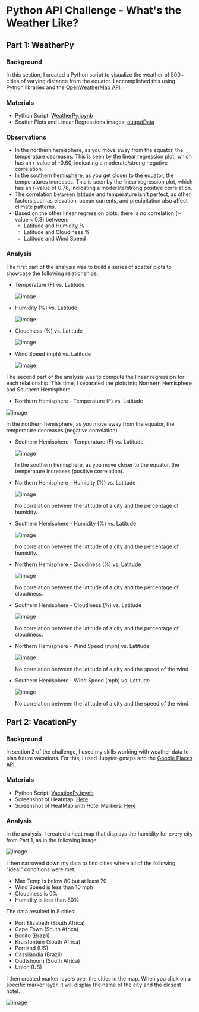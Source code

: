 # Python API Challenge - What's the Weather Like?

## Part 1: WeatherPy

### Background
In this section, I created a Python script to visualize the weather of 500+ cities of varying distance from the equator. I accomplished this using Python libraries and the [OpenWeatherMap API](https://openweathermap.org/api).

### Materials
- Python Script: [WeatherPy.ipynb](/WeatherPy/WeatherPy.ipynb)
- Scatter Plots and Linear Regressions images: [outputData](/WeatherPy/outputData)

### Observations
- In the northern hemisphere, as you move away from the equator, the temperature decreases. This is seen by the linear regression plot, which has an r-value of -0.60, indicating a moderate/strong negative correlation.
- In the southern hemisphere, as you get closer to the equator, the temperatures increases. This is seen by the linear regression plot, which has an r-value of 0.78, indicating a moderate/strong positive correlation.
- The correlation between latitude and temperature isn't perfect, as other factors such as elevation, ocean currents, and precipitation also affect climate patterns.
- Based on the other linear regression plots, there is no correlation (r-value < 0.3) between:
    - Latitude and Humidity %
    - Latitude and Cloudiness %
    - Latitude and Wind Speed

### Analysis
The first part of the analysis was to build a series of scatter plots to showcase the following relationships:
- Temperature (F) vs. Latitude

    ![image](/WeatherPy/outputData/Latitude%20vs%20Max%20Temperature.png)

- Humidity (%) vs. Latitude

    ![image](/WeatherPy/outputData/Latitude%20vs%20Humidity.png)

- Cloudiness (%) vs. Latitude

    ![image](/WeatherPy/outputData/Latitude%20vs%20Cloudiness.png)

- Wind Speed (mph) vs. Latitude

    ![image](/WeatherPy/outputData/Latitude%20vs%20Wind%20Speed.png)

The second part of the analysis was to compute the linear regression for each relationship. This time, I separated the plots into Northern Hemisphere and Southern Hemisphere. 

- Northern Hemisphere - Temperature (F) vs. Latitude

![image](/WeatherPy/outputData/NH%20-%20Max%20Temp%20vs%20Latitude%20Regression.png)

   In the northern hemisphere, as you move away from the equator, the temperature decreases (negative correlation).

- Southern Hemisphere - Temperature (F) vs. Latitude

    ![image](/WeatherPy/outputData/SH%20-%20Max%20Temp%20vs%20Latitude%20Regression.png)
    
    In the southern hemisphere, as you move closer to the equator, the temperature increases (positive correlation).

- Northern Hemisphere - Humidity (%) vs. Latitude

    ![image](/WeatherPy/outputData/NH%20-%20Humidity%20vs%20Latitude%20Regression.png)

    No correlation between the latitude of a city and the percentage of humidity.

- Southern Hemisphere - Humidity (%) vs. Latitude

    ![image](/WeatherPy/outputData/SH%20-%20Humidity%20vs%20Latitude%20Regression.png)

    No correlation between the latitude of a city and the percentage of humidity.

- Northern Hemisphere - Cloudiness (%) vs. Latitude

    ![image](/WeatherPy/outputData/NH%20-%20Cloudiness%20vs%20Latitude%20Regression.png)
    
    No correlation between the latitude of a city and the percentage of cloudiness.

- Southern Hemisphere - Cloudiness (%) vs. Latitude

    ![image](/WeatherPy/outputData/SH%20-%20Cloudiness%20vs%20Latitude%20Regression.png)

    No correlation between the latitude of a city and the percentage of cloudiness.

- Northern Hemisphere - Wind Speed (mph) vs. Latitude

    ![image](/WeatherPy/outputData/NH%20-%20Wind%20Speed%20vs%20Latitude%20Regression.png)

    No correlation between the latitude of a city and the speed of the wind.

- Southern Hemisphere - Wind Speed (mph) vs. Latitude

    ![image](/WeatherPy/outputData/SH%20-%20Wind%20Speed%20vs%20Latitude%20Regression.png)

    No correlation between the latitude of a city and the speed of the wind.

## Part 2: VacationPy

### Background
In section 2 of the challenge, I used my skills working with weather data to plan future vacations. For this, I used Jupyter-gmaps and the [Google Places API](https://developers.google.com/maps/documentation/places/web-service/overview).

### Materials
- Python Script: [VacationPy.ipynb](/WeatherPy/VacationPy.ipynb)
- Screenshot of Heatmap: [Here](/WeatherPy/outputData/Humidity%20Heatmap%20(VacationPy).png)
- Screenshot of HeatMap with Hotel Markers: [Here](/WeatherPy/outputData/Humidity%20Heatmap%20with%20Hotels%20(VacationPy).png)

### Analysis
In the analysis, I created a heat map that displays the humidity for every city from Part 1, as in the following image:

![image](/WeatherPy/outputData/Humidity%20Heatmap%20(VacationPy).png)

I then narrowed down my data to find cities where all of the following "ideal" conditions were met:
- Max Temp is below 80 but at least 70
- Wind Speed is less than 10 mph
- Cloudiness is 0%
- Humidity is less than 80%

The data resulted in 8 cities: 
- Port Elizabeth (South Africa)
- Cape Town (South Africa)
- Bonito (Brazil)
- Kruisfontein (South Africa)
- Portland (US)
- Cassilândia (Brazil)
- Oudtshoorn (South Africa)
- Union (US)

I then created marker layers over the cities in the map. When you click on a specific marker layer, it will display the name of the city and the closest hotel.

![image](/WeatherPy/outputData/Humidity%20Heatmap%20with%20Hotels%20(VacationPy).png)
